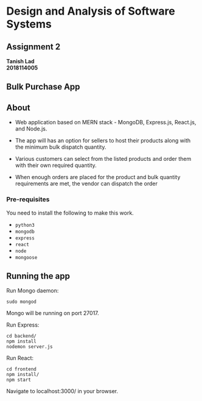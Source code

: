 # Design and Analysis of Software Systems

## Assignment 2

**Tanish Lad** <br/>
**2018114005**

## Bulk Purchase App

## About

- Web application based on MERN stack - MongoDB, Express.js, React.js, and Node.js.

- The app will has an option for sellers to host their products along with the minimum bulk dispatch quantity.

- Various customers can select from the listed products and order them with their own required quantity.

- When enough orders are placed for the product and bulk quantity requirements are met, the vendor can dispatch the order

### Pre-requisites

You need to install the following to make this work.

- `python3`
- `mongodb`
- `express`
- `react`
- `node`
- `mongoose`

## Running the app

Run Mongo daemon:

```
sudo mongod
```

Mongo will be running on port 27017.

Run Express:

```
cd backend/
npm install
nodemon server.js
```

Run React:

```
cd frontend
npm install/
npm start
```

Navigate to localhost:3000/ in your browser.
